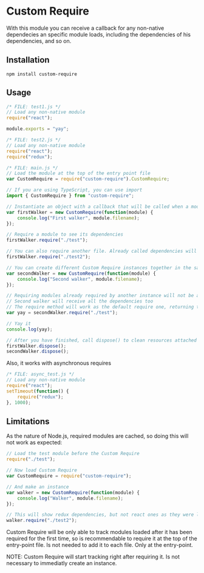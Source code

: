 # Custom Require

With this module you can receive a callback for any non-native dependecies an specific module loads, including the dependencies of his dependencies, and so on.

## Installation

`npm install custom-require`

## Usage

```js
/* FILE: test1.js */
// Load any non-native module
require("react");

module.exports = "yay";
```

```js
/* FILE: test2.js */
// Load any non-native module
require("react");
require("redux");
```

```js
/* FILE: main.js */
// Load the module at the top of the entry point file
var CustomRequire = require("custom-require").CustomRequire;

// If you are using TypeScript, you can use import
import { CustomRequire } from "custom-require";

// Instantiate an object with a callback that will be called when a module is loaded
var firstWalker = new CustomRequire(function(module) {
    console.log("First walker", module.filename);
});

// Require a module to see its dependencies
firstWalker.require("./test");

// You can also require another file. Already called dependencies will not be called again
firstWalker.require("./test2");

// You can create different Custom Require instances together in the same script
var secondWalker = new CustomRequire(function(module) {
    console.log("Second walker", module.filename);
});

// Requiring modules already required by another instance will not be a problem
// Second walker will receive all the dependencies too
// The require method will work as the default require one, returning the exports contents
var yay = secondWalker.require("./test");

// Yay it
console.log(yay);

// After you have finished, call dispose() to clean resources attached to modules
firstWalker.dispose();
secondWalker.dispose();
```

Also, it works with asynchronous requires
```js
/* FILE: async_test.js */
// Load any non-native module
require("react");
setTimeout(function() {
    require("redux");
}, 1000);
```

## Limitations

As the nature of Node.js, required modules are cached, so doing this will not work as expected:
```js
// Load the test module before the Custom Require
require("./test");

// Now load Custom Require
var CustomRequire = require("custom-require");

// And make an instance
var walker = new CustomRequire(function(module) {
    console.log("Walker", module.filename);
});

// This will show redux dependencies, but not react ones as they were loaded before Custom Require
walker.require("./test2");
```
Custom Require will be only able to track modules loaded after it has been required for the first time, so is recommendable to require it at the top of the entry-point file. Is not needed to add it to each file. Only at the entry-point.

NOTE: Custom Require will start tracking right after requiring it. Is not necessary to immediatly create an instance.

